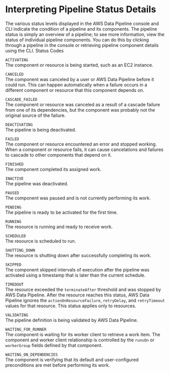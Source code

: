 # Interpreting Pipeline Status Details<a name="dp-pipeline-status"></a>

The various status levels displayed in the AWS Data Pipeline console and CLI indicate the condition of a pipeline and its components\. The pipeline status is simply an overview of a pipeline; to see more information, view the status of individual pipeline components\. You can do this by clicking through a pipeline in the console or retrieving pipeline component details using the CLI\. Status Codes

`ACTIVATING`  
The component or resource is being started, such as an EC2 instance\.

`CANCELED`  
The component was canceled by a user or AWS Data Pipeline before it could run\. This can happen automatically when a failure occurs in a different component or resource that this component depends on\.

`CASCADE_FAILED`  
The component or resource was canceled as a result of a cascade failure from one of its dependencies, but the component was probably not the original source of the failure\.

`DEACTIVATING`  
The pipeline is being deactivated\.

`FAILED`  
The component or resource encountered an error and stopped working\. When a component or resource fails, it can cause cancelations and failures to cascade to other components that depend on it\.

`FINISHED`  
The component completed its assigned work\.

`INACTIVE`  
The pipeline was deactivated\.

`PAUSED`  
The component was paused and is not currently performing its work\.

`PENDING`  
The pipeline is ready to be activated for the first time\.

`RUNNING`  
The resource is running and ready to receive work\.

`SCHEDULED`  
The resource is scheduled to run\.

`SHUTTING_DOWN`  
The resource is shutting down after successfully completing its work\.

`SKIPPED`  
The component skipped intervals of execution after the pipeline was activated using a timestamp that is later than the current schedule\.

`TIMEDOUT`  
The resource exceeded the `terminateAfter` threshold and was stopped by AWS Data Pipeline\. After the resource reaches this status, AWS Data Pipeline ignores the `actionOnResourceFailure`, `retryDelay`, and `retryTimeout` values for that resource\. This status applies only to resources\.

`VALIDATING`  
The pipeline definition is being validated by AWS Data Pipeline\.

`WAITING_FOR_RUNNER`  
The component is waiting for its worker client to retrieve a work item\. The component and worker client relationship is controlled by the `runsOn` or `workerGroup` fields defined by that component\.

`WAITING_ON_DEPENDENCIES`  
The component is verifying that its default and user\-configured preconditions are met before performing its work\.